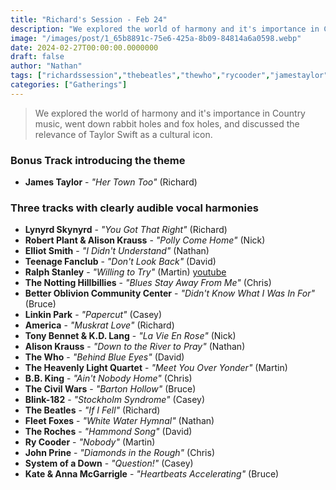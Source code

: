 ```yaml
---
title: "Richard's Session - Feb 24"
description: "We explored the world of harmony and it's importance in Country music, went down rabbit holes and fox holes, and discussed the relevance of Taylor Swift as a cultural icon."
image: "/images/post/1_65b8891c-75e6-425a-8b09-84814a6a0598.webp"
date: 2024-02-27T00:00:00.0000000
draft: false
author: "Nathan"
tags: ["richardssession","thebeatles","thewho","rycooder","jamestaylor","alisonkrauss","america","robertplant","lynyrdskynyrd","fleetfoxes","kateandannamcgarrigle","bbking","thecivilwars","teenagefanclub","thenottinghillbillies","theheavenlylightquartet","blink-182","theroches","johnprine","linkinpark","elliotsmith","ralphstanley","systemofadown","tonybennetandkdlang","betteroblivioncommunitycenter","youtube"]
categories: ["Gatherings"]
---
```

> We explored the world of harmony and it's importance in Country music, went down rabbit holes and fox holes, and discussed the relevance of Taylor Swift as a cultural icon.
### Bonus Track introducing the theme
- **James Taylor** - _"Her Town Too"_ (Richard)
### Three tracks with clearly audible vocal harmonies
- **Lynyrd Skynyrd** - _"You Got That Right"_ (Richard)
- **Robert Plant & Alison Krauss** - _"Polly Come Home"_ (Nick)
- **Elliot Smith** - _"I Didn't Understand"_ (Nathan)
- **Teenage Fanclub** - _"Don't Look Back"_ (David)
- **Ralph Stanley** - _"Willing to Try"_ (Martin) [youtube](https://www.youtube.com/watch?v=KYkczZbeFMs)
- **The Notting Hillbillies** - _"Blues Stay Away From Me"_ (Chris)
- **Better Oblivion Community Center** - _"Didn't Know What I Was In For"_ (Bruce)
- **Linkin Park** - _"Papercut"_ (Casey)
- **America** - _"Muskrat Love"_ (Richard)
- **Tony Bennet & K.D. Lang** - _"La Vie En Rose"_ (Nick)
- **Alison Krauss** - _"Down to the River to Pray"_ (Nathan)
- **The Who** - _"Behind Blue Eyes"_ (David)
- **The Heavenly Light Quartet** - _"Meet You Over Yonder"_ (Martin)
- **B.B. King** - _"Ain't Nobody Home"_ (Chris)
- **The Civil Wars** - _"Barton Hollow"_ (Bruce)
- **Blink-182** - _"Stockholm Syndrome"_ (Casey)
- **The Beatles** - _"If I Fell"_ (Richard)
- **Fleet Foxes** - _"White Water Hymnal"_ (Nathan)
- **The Roches** - _"Hammond Song"_ (David)
- **Ry Cooder** - _"Nobody"_ (Martin)
- **John Prine** - _"Diamonds in the Rough"_ (Chris)
- **System of a Down** - _"Question!"_ (Casey)
- **Kate & Anna McGarrigle** - _"Heartbeats Accelerating"_ (Bruce)